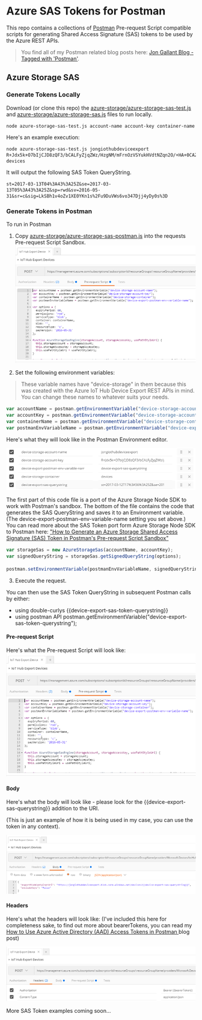 # Azure SAS Tokens for Postman

This repo contains a collections of [Postman](http://getpostman.com) Pre-request Script compatible scripts for generating Shared Access Signature (SAS) tokens to be used by the Azure REST APIs.

> You find all of my Postman related blog posts here: [Jon Gallant Blog - Tagged with 'Postman'](http://blog.jongallant.com/tags/postman/).

## Azure Storage SAS

### Generate Tokens Locally
Download (or clone this repo) the [azure-storage/azure-storage-sas-test.js](azure-storage/azure-storage-sas-test.js) and [azure-storage/azure-storage-sas.js](azure-storage/azure-storage-sas.js) files to run locally.

```
node azure-storage-sas-test.js account-name account-key container-name
```

Here's an example execution:
```
node azure-storage-sas-test.js jongiothubdeviceexport R+Jdx5k+O7bIjCJD8zQF3/bCALFyZjqZWz/HzgNM/mFrnOzVSYukHVdtNZqn2O/+HA+0CAZGVuKz3tqh7Lw== devices
```

It will output the following SAS Token QueryString.
```
st=2017-03-13T04%3A43%3A25Z&se=2017-03-13T05%3A43%3A25Z&sp=rwd&sv=2016-05-31&sr=c&sig=LkSBh1v4oZv1XE0YKn1s%2Fu9DuVWs6vo347Djj4yDy0s%3D
```

### Generate Tokens in Postman
To run in Postman

1. Copy [azure-storage/azure-storage-sas-postman.js](azure-storage/azure-storage-sas-postman.js) into the requests Pre-request Script Sandbox.
![](assets/azure-storage-pre-request-script.png)

2. Set the following environment variables:

> These variable names have "device-storage" in them because this was created with the Azure IoT Hub Device Export REST APIs in mind. You can change these names to whatever suits your needs.

``` javascript
var accountName = postman.getEnvironmentVariable("device-storage-account-name");
var accountKey = postman.getEnvironmentVariable("device-storage-account-key");
var containerName = postman.getEnvironmentVariable("device-storage-container");
var postmanEnvVariableName = postman.getEnvironmentVariable("device-export-postman-env-variable-name"); // This must match the name you use in subsequent requests.
```

Here's what they will look like in the Postman Environment editor.

![](assets/azure-storage-postman-variables.png)

The first part of this code file is a port of the Azure Storage Node SDK to work with Postman's sandbox.  The bottom of the file contains the code that generates the SAS QueryString and saves it to an Environment variable.  (The device-export-postman-env-variable-name setting you set above.)  You can read more about the SAS Token port form Azure Storage Node SDK to Postman here: ["How to Generate an Azure Storage Shared Access Signature (SAS) Token in Postman's Pre-request Script Sandbox"](http://blog.jongallant.com/azure-storage-sas-token-postman)

``` javascript
var storageSas = new AzureStorageSas(accountName, accountKey);
var signedQueryString = storageSas.getSignedQueryString(options);

postman.setEnvironmentVariable(postmanEnvVariableName, signedQueryString);
```

3. Execute the request.

You can then use the SAS Token QueryString in subsequent Postman calls by either:

 - using double-curlys {{device-export-sas-token-querystring}}
 - using postman API postman.getEnvironmentVariable("device-export-sas-token-querystring");

#### Pre-request Script
Here's what the Pre-request Script will look like:
![](assets/azure-storage-pre-request-script.png)

#### Body
Here's what the body will look like - please look for the {{device-export-sas-querystring}} addition to the URI.

(This is just an example of how it is being used in my case, you can use the token in any context).

![](assets/azure-storage-body.png)

#### Headers
Here's what the headers will look like:
(I've included this here for completeness sake, to find out more about bearerTokens, you can read my [How to Use Azure Active Directory (AAD) Access Tokens in Postman
](http://blog.jongallant.com/2017/03/azure-active-directory-access-tokens-postman/) blog post)

![](assets/azure-storage-headers.png)


More SAS Token examples coming soon...